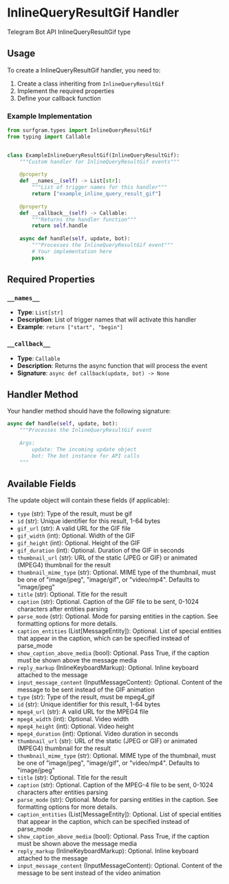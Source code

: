 # InlineQueryResultGif Handler

Telegram Bot API InlineQueryResultGif type

## Usage

To create a InlineQueryResultGif handler, you need to:

1. Create a class inheriting from `InlineQueryResultGif`
2. Implement the required properties
3. Define your callback function

### Example Implementation

```python
from surfgram.types import InlineQueryResultGif
from typing import Callable


class ExampleInlineQueryResultGif(InlineQueryResultGif):
    """Custom handler for InlineQueryResultGif events"""
    
    @property
    def __names__(self) -> List[str]:
        """List of trigger names for this handler"""
        return ["example_inline_query_result_gif"]
    
    @property
    def __callback__(self) -> Callable:
        """Returns the handler function"""
        return self.handle
    
    async def handle(self, update, bot):
        """Processes the InlineQueryResultGif event"""
        # Your implementation here
        pass
```

## Required Properties

### `__names__`
- **Type**: `List[str]`
- **Description**: List of trigger names that will activate this handler
- **Example**: `return ["start", "begin"]`

### `__callback__`
- **Type**: `Callable`
- **Description**: Returns the async function that will process the event
- **Signature**: `async def callback(update, bot) -> None`

## Handler Method

Your handler method should have the following signature:

```python
async def handle(self, update, bot):
    """Processes the InlineQueryResultGif event
    
    Args:
        update: The incoming update object
        bot: The bot instance for API calls
    """
```

## Available Fields

The update object will contain these fields (if applicable):

- `type` (str): Type of the result, must be gif
- `id` (str): Unique identifier for this result, 1-64 bytes
- `gif_url` (str): A valid URL for the GIF file
- `gif_width` (int): Optional. Width of the GIF
- `gif_height` (int): Optional. Height of the GIF
- `gif_duration` (int): Optional. Duration of the GIF in seconds
- `thumbnail_url` (str): URL of the static (JPEG or GIF) or animated (MPEG4) thumbnail for the result
- `thumbnail_mime_type` (str): Optional. MIME type of the thumbnail, must be one of "image/jpeg", "image/gif", or "video/mp4". Defaults to "image/jpeg"
- `title` (str): Optional. Title for the result
- `caption` (str): Optional. Caption of the GIF file to be sent, 0-1024 characters after entities parsing
- `parse_mode` (str): Optional. Mode for parsing entities in the caption. See formatting options for more details.
- `caption_entities` (List[MessageEntity]): Optional. List of special entities that appear in the caption, which can be specified instead of parse_mode
- `show_caption_above_media` (bool): Optional. Pass True, if the caption must be shown above the message media
- `reply_markup` (InlineKeyboardMarkup): Optional. Inline keyboard attached to the message
- `input_message_content` (InputMessageContent): Optional. Content of the message to be sent instead of the GIF animation
- `type` (str): Type of the result, must be mpeg4_gif
- `id` (str): Unique identifier for this result, 1-64 bytes
- `mpeg4_url` (str): A valid URL for the MPEG4 file
- `mpeg4_width` (int): Optional. Video width
- `mpeg4_height` (int): Optional. Video height
- `mpeg4_duration` (int): Optional. Video duration in seconds
- `thumbnail_url` (str): URL of the static (JPEG or GIF) or animated (MPEG4) thumbnail for the result
- `thumbnail_mime_type` (str): Optional. MIME type of the thumbnail, must be one of "image/jpeg", "image/gif", or "video/mp4". Defaults to "image/jpeg"
- `title` (str): Optional. Title for the result
- `caption` (str): Optional. Caption of the MPEG-4 file to be sent, 0-1024 characters after entities parsing
- `parse_mode` (str): Optional. Mode for parsing entities in the caption. See formatting options for more details.
- `caption_entities` (List[MessageEntity]): Optional. List of special entities that appear in the caption, which can be specified instead of parse_mode
- `show_caption_above_media` (bool): Optional. Pass True, if the caption must be shown above the message media
- `reply_markup` (InlineKeyboardMarkup): Optional. Inline keyboard attached to the message
- `input_message_content` (InputMessageContent): Optional. Content of the message to be sent instead of the video animation
